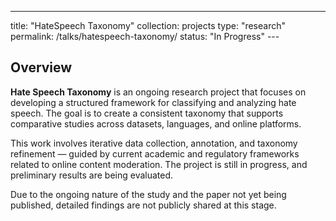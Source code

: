 ---
title: "HateSpeech Taxonomy" 
collection: projects 
type: "research" 
permalink: /talks/hatespeech-taxonomy/ 
status: "In Progress" --- 

## Overview 
**Hate Speech Taxonomy** is an ongoing research project that focuses on developing a structured framework for classifying and analyzing hate speech. The goal is to create a consistent taxonomy that supports comparative studies across datasets, languages, and online platforms. 

This work involves iterative data collection, annotation, and taxonomy refinement — guided by current academic and regulatory frameworks related to online content moderation. The project is still in progress, and preliminary results are being evaluated. 

Due to the ongoing nature of the study and the paper not yet being published, detailed findings are not publicly shared at this stage.
